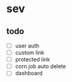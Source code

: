 # sev

## todo

- [ ] user auth
- [ ] custom link
- [ ] protected link
- [ ] corn job auto delete
- [ ] dashboard
